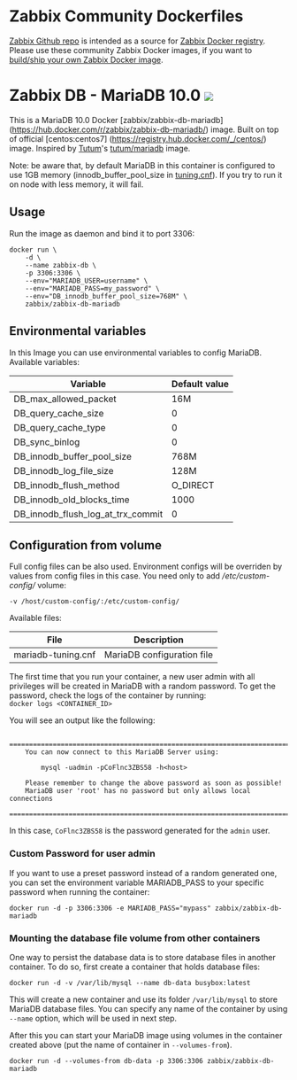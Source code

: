 Zabbix Community Dockerfiles
============================

[Zabbix Github repo](https://github.com/zabbix/zabbix-community-docker) is 
intended as a source for [Zabbix Docker registry](https://registry.hub.docker.com/repos/zabbix/).
Please use these community Zabbix Docker images, if you want to 
[build/ship your own Zabbix Docker image](https://github.com/zabbix/zabbix-community-docker#how-to-build-own-docker-image).

Zabbix DB - MariaDB 10.0 [![](https://badge.imagelayers.io/zabbix/zabbix-db-mariadb:latest.svg)](https://imagelayers.io/?images=zabbix/zabbix-db-mariadb:latest)
========================

This is a MariaDB 10.0 Docker [zabbix/zabbix-db-mariadb]
(https://hub.docker.com/r/zabbix/zabbix-db-mariadb/) 
image. Built on top of official [centos:centos7]
(https://registry.hub.docker.com/_/centos/) 
image. Inspired by [Tutum](https://github.com/tutumcloud)'s 
[tutum/mariadb](https://github.com/tutumcloud/tutum-docker-mariadb) image.

Note: be aware that, by default MariaDB in this container is configured to use 
1GB memory (innodb_buffer_pool_size in 
[tuning.cnf](container-files/etc/my.cnf.d/tuning.cnf)). If you try to run it on 
node with less memory, it will fail.

## Usage

Run the image as daemon and bind it to port 3306:
  
	docker run \
		-d \
		--name zabbix-db \
		-p 3306:3306 \
		--env="MARIADB_USER=username" \
		--env="MARIADB_PASS=my_password" \
        --env="DB_innodb_buffer_pool_size=768M" \
		zabbix/zabbix-db-mariadb
        
## Environmental variables
In this Image you can use environmental variables to config MariaDB. Available 
variables:


| Variable | Default value |
| -------- | ------------- |
|DB_max_allowed_packet | 16M |
|DB_query_cache_size | 0 |
|DB_query_cache_type | 0 |
|DB_sync_binlog | 0 |
|DB_innodb_buffer_pool_size | 768M |
|DB_innodb_log_file_size | 128M |
|DB_innodb_flush_method | O_DIRECT |
|DB_innodb_old_blocks_time | 1000 |
|DB_innodb_flush_log_at_trx_commit | 0 |

## Configuration from volume
Full config files can be also used. Environment configs will be overriden by 
values from config files in this case. You need only to add 
*/etc/custom-config/* volume:

```
-v /host/custom-config/:/etc/custom-config/
```

Available files:

| File | Description |
| ---- | ----------- |
| mariadb-tuning.cnf | MariaDB configuration file |

The first time that you run your container, a new user admin with all privileges 
will be created in MariaDB with a random password. To get the password, check 
the logs of the container by running:  
`docker logs <CONTAINER_ID>`  

You will see an output like the following:

```
	========================================================================
    You can now connect to this MariaDB Server using:

        mysql -uadmin -pCoFlnc3ZBS58 -h<host>

    Please remember to change the above password as soon as possible!       
    MariaDB user 'root' has no password but only allows local connections
    ========================================================================
```  
In this case, `CoFlnc3ZBS58` is the password generated for the `admin` user.

### Custom Password for user admin 
If you want to use a preset password instead of a random generated one, you can 
set the environment variable MARIADB_PASS to your specific password when 
running the container:  

`docker run -d -p 3306:3306 -e MARIADB_PASS="mypass" zabbix/zabbix-db-mariadb`

### Mounting the database file volume from other containers
One way to persist the database data is to store database files in another 
container. To do so, first create a container that holds database files:  

`docker run -d -v /var/lib/mysql --name db-data busybox:latest`  

This will create a new container and use its folder `/var/lib/mysql` to store 
MariaDB database files. You can specify any name of the container by using 
`--name` option, which will be used in next step.

After this you can start your MariaDB image using volumes in the container 
created above (put the name of container in `--volumes-from`).  

`docker run -d --volumes-from db-data -p 3306:3306 zabbix/zabbix-db-mariadb`
